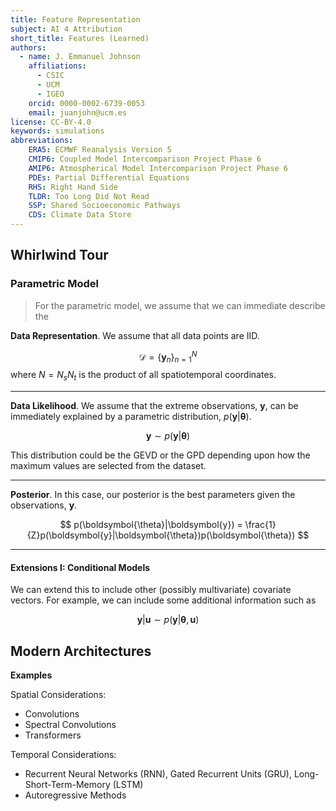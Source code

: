 ```yaml
---
title: Feature Representation
subject: AI 4 Attribution
short_title: Features (Learned)
authors:
  - name: J. Emmanuel Johnson
    affiliations:
      - CSIC
      - UCM
      - IGEO
    orcid: 0000-0002-6739-0053
    email: juanjohn@ucm.es
license: CC-BY-4.0
keywords: simulations
abbreviations:
    ERA5: ECMWF Reanalysis Version 5
    CMIP6: Coupled Model Intercomparison Project Phase 6
    AMIP6: Atmospherical Model Intercomparison Project Phase 6
    PDEs: Partial Differential Equations
    RHS: Right Hand Side
    TLDR: Too Long Did Not Read
    SSP: Shared Socioeconomic Pathways
    CDS: Climate Data Store
---
```



## Whirlwind Tour

### Parametric Model

> For the parametric model, we assume that we can immediate describe the 

**Data Representation**. We assume that all data points are IID.

$$
\mathcal{D} = \{\boldsymbol{y}_n \}_{n=1}^{N}
$$
where $N=N_s N_t$ is the product of all spatiotemporal coordinates.


***

**Data Likelihood**. We assume that the extreme observations, $\boldsymbol{y}$, can be immediately explained by a parametric distribution, $p(\boldsymbol{y}|\boldsymbol{\theta})$.

$$
\boldsymbol{y} \sim p(\boldsymbol{y}|\boldsymbol{\theta})
$$

This distribution could be the GEVD or the GPD depending upon how the maximum values are selected from the dataset.

***

**Posterior**. In this case, our posterior is the best parameters given the observations, $\boldsymbol{y}$.

$$
p(\boldsymbol{\theta}|\boldsymbol{y}) = \frac{1}{Z}p(\boldsymbol{y}|\boldsymbol{\theta})p(\boldsymbol{\theta})
$$

***

#### Extensions I: Conditional Models

We can extend this to include other (possibly multivariate) covariate vectors.
For example, we can include some additional information such as

$$
\boldsymbol{y}|\boldsymbol{u}\sim p(\boldsymbol{y}|\boldsymbol{\theta},\boldsymbol{u})
$$

## Modern Architectures


**Examples**


Spatial Considerations:
* Convolutions
* Spectral Convolutions
* Transformers

Temporal Considerations:
* Recurrent Neural Networks (RNN), Gated Recurrent Units (GRU), Long-Short-Term-Memory (LSTM)
* Autoregressive Methods